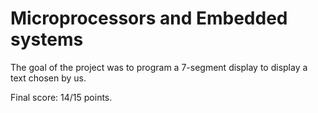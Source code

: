 # Microprocessors and Embedded systems

The goal of the project was to program a 7-segment display to display a text chosen by us.

Final score: 14/15 points.

